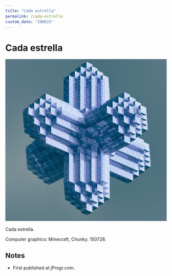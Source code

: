 ```yaml
---
title: "Cada estrella"
permalink: /cada-estrella
custom_date: "200615"
---
```


# Cada estrella

![Cada estrella by jProgr](/assets/images/cada_estrella.jpg)

Cada estrella.

Computer graphics: Minecraft, Chunky. 150728.

## Notes

- First published at jProgr.com.
